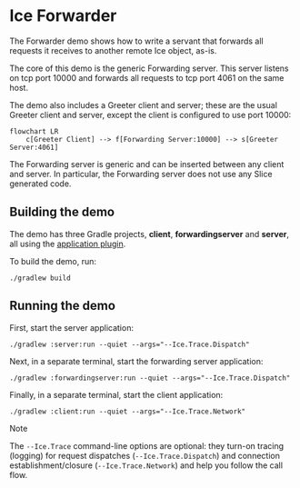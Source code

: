 # Ice Forwarder

The Forwarder demo shows how to write a servant that forwards all requests it receives to another remote Ice object,
as-is.

The core of this demo is the generic Forwarding server. This server listens on tcp port 10000 and forwards all
requests to tcp port 4061 on the same host.

The demo also includes a Greeter client and server; these are the usual Greeter client and server, except the client
is configured to use port 10000:

```mermaid
flowchart LR
    c[Greeter Client] --> f[Forwarding Server:10000] --> s[Greeter Server:4061]
```

The Forwarding server is generic and can be inserted between any client and server. In particular, the Forwarding server
does not use any Slice generated code.

## Building the demo

The demo has three Gradle projects, **client**, **forwardingserver** and **server**, all using the [application plugin].

To build the demo, run:

```shell
./gradlew build
```

## Running the demo

First, start the server application:

```shell
./gradlew :server:run --quiet --args="--Ice.Trace.Dispatch"
```

Next, in a separate terminal, start the forwarding server application:

```shell
./gradlew :forwardingserver:run --quiet --args="--Ice.Trace.Dispatch"
```

Finally, in a separate terminal, start the client application:

```shell
./gradlew :client:run --quiet --args="--Ice.Trace.Network"
```

[Application plugin]: https://docs.gradle.org/current/userguide/application_plugin.html

> [!NOTE]
> The `--Ice.Trace` command-line options are optional: they turn-on tracing (logging) for request dispatches
> (`--Ice.Trace.Dispatch`) and connection establishment/closure (`--Ice.Trace.Network`) and help you follow the call
> flow.
